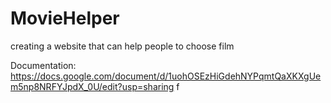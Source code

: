 # MovieHelper
creating a website that can help people to choose film  

Documentation: https://docs.google.com/document/d/1uohOSEzHiGdehNYPqmtQaXKXgUem5np8NRFYJpdX_0U/edit?usp=sharing
f
